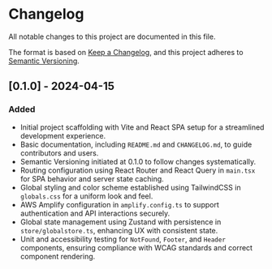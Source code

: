 # Changelog

All notable changes to this project are documented in this file.

The format is based on [Keep a Changelog](https://keepachangelog.com/en/1.0.0/),
and this project adheres to [Semantic Versioning](https://semver.org/spec/v2.0.0.html).

## [0.1.0] - 2024-04-15
### Added
- Initial project scaffolding with Vite and React SPA setup for a streamlined development experience.
- Basic documentation, including `README.md` and `CHANGELOG.md`, to guide contributors and users.
- Semantic Versioning initiated at 0.1.0 to follow changes systematically.
- Routing configuration using React Router and React Query in `main.tsx` for SPA behavior and server state caching.
- Global styling and color scheme established using TailwindCSS in `globals.css` for a uniform look and feel.
- AWS Amplify configuration in `amplify.config.ts` to support authentication and API interactions securely.
- Global state management using Zustand with persistence in `store/globalstore.ts`, enhancing UX with consistent state.
- Unit and accessibility testing for `NotFound`, `Footer`, and `Header` components, ensuring compliance with WCAG standards and correct component rendering.
